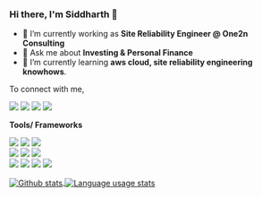 <!--
**shashikarsiddharth/shashikarsiddharth** is a ✨ _special_ ✨ repository because its `README.md` (this file) appears on your GitHub profile.

Here are some ideas to get you started:

- 🔭 I’m currently working on ...
- 🌱 I’m currently learning ...
- 👯 I’m looking to collaborate on ...
- 🤔 I’m looking for help with ...
- 💬 Ask me about ...
- 📫 How to reach me: ...
- 😄 Pronouns: ...
- ⚡ Fun fact: ...
-->


### Hi there, I'm Siddharth 👋

- 🔭 I’m currently working as **Site Reliability Engineer @ One2n Consulting**
- 💬 Ask me about **Investing & Personal Finance**
- 🌱 I’m currently learning **aws cloud, site reliability engineering knowhows**.

To connect with me,

[<img src="https://img.shields.io/badge/twitter-%231DA1F2.svg?&style=for-the-badge&logo=twitter&logoColor=white" />](https://twitter.com/speaking_SS) [<img src="https://img.shields.io/badge/medium-%2312100E.svg?&style=for-the-badge&logo=medium&logoColor=white" />](https://medium.com/@siddharth.shashikar.1)  [<img src="https://img.shields.io/badge/linkedin-%230077B5.svg?&style=for-the-badge&logo=linkedin&logoColor=white" />](https://www.linkedin.com/in/siddharth-shashikar/)  [<img src = "https://img.shields.io/badge/instagram-%23E4405F.svg?&style=for-the-badge&logo=instagram&logoColor=white">](https://www.instagram.com/siddharthshashikar/)

**Tools/ Frameworks**
<p>
    <img src="https://img.shields.io/badge/-Git-F44D27?style=flat-square&logo=Git&logoColor=white"/>
    <img src="https://img.shields.io/badge/-Terraform-4B32C3?style=flat-square&logo=Terraform&logoColor=white"/>
    <img src="https://img.shields.io/badge/-Docker-0073ec?style=flat-square&logo=Docker&logoColor=white"/><br />
    <img src="https://img.shields.io/badge/-Consul-b91d66?style=flat-square&logo=Consul&logoColor=white"/>
    <img src="https://img.shields.io/badge/-AWS-eb670c?style=flat-square&logo=AWS&logoColor=white"/>
    <img src="https://img.shields.io/badge/-Linux-A80030?style=flat-square&logo=Linux&logoColor=white"/><br />
    <img src="https://img.shields.io/badge/-Google%20Cloud-4285F4?style=flat-square&logo=Google%20Cloud&logoColor=white"/>
    <img src="https://img.shields.io/badge/-Flask-000000?style=flat-square&logo=FlaskAWS&logoColor=white"/>
    <img src="https://img.shields.io/badge/-Django-eb670c?style=flat-square&logo=Django&logoColor=white"/>
    <img src="https://img.shields.io/badge/-Nomad-00bc7f?style=flat-square&logo=Nomad&logoColor=white"/>
</p>

<a href="https://github.com/anuraghazra/github-readme-stats">
  <img align="center" src="https://github-readme-stats.vercel.app/api?username=shashikarsiddharth&hide=stars&include_all_commits=true&count_private=true&theme=vue&show_icons=true&hide_border=true" alt="Github stats" />
</a>

<a href="https://github.com/anuraghazra/github-readme-stats">
  <img align="center" src="https://github-readme-stats.vercel.app/api/top-langs/?username=shashikarsiddharth&hide=stars&layout=compact&theme=vue&show_icons=true&hide_border=true" alt="Language usage stats" />
</a>
